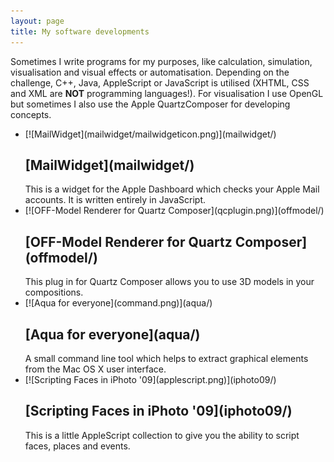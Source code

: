 ```yaml
---
layout: page
title: My software developments
---
```


Sometimes I write programs for my purposes, like calculation, simulation, visualisation and visual effects or automatisation. Depending on the challenge, C++, Java, AppleScript or JavaScript is utilised (XHTML, CSS and XML are **NOT** programming languages!). For visualisation I use OpenGL but sometimes I also use the Apple QuartzComposer for developing concepts.

<ul class="list128">
	<li>
		<span>[![MailWidget](mailwidget/mailwidgeticon.png)](mailwidget/)</span>
		<div>
			<h2>[MailWidget](mailwidget/)</h2>
			This is a widget for the Apple Dashboard which checks your Apple Mail accounts. It is written entirely in JavaScript.
		</div>
	</li>
	<li>
		<span>[![OFF-Model Renderer for Quartz Composer](qcplugin.png)](offmodel/)</span>
		<div>
			<h2>[OFF-Model Renderer for Quartz Composer](offmodel/)</h2>
			This plug in for Quartz Composer allows you to use 3D models in your compositions.
		</div>
	</li>
    <li>
		<span>[![Aqua for everyone](command.png)](aqua/)</span>
		<div>
			<h2>[Aqua for everyone](aqua/)</h2>
			A small command line tool which helps to extract graphical elements from the Mac OS X user interface.
		</div>
	</li>
    <li>
		<span>[![Scripting Faces in iPhoto '09](applescript.png)](iphoto09/)</span>
		<div>
			<h2>[Scripting Faces in iPhoto '09](iphoto09/)</h2>
			This is a little AppleScript collection to give you the ability to script faces, places and events.
		</div>
	</li>
</ul>
